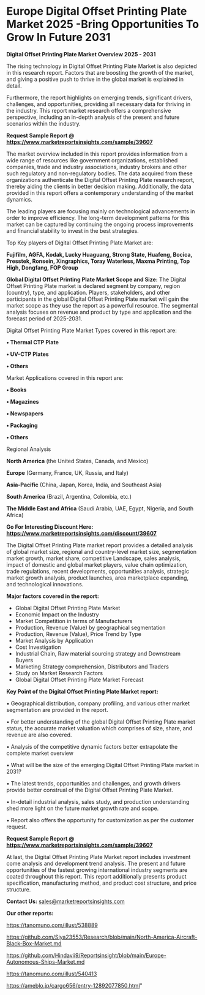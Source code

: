 # Europe Digital Offset Printing Plate Market 2025 -Bring Opportunities To Grow In Future 2031

<Strong> Digital Offset Printing Plate Market Overview 2025 - 2031</strong>

The rising technology in Digital Offset Printing Plate Market is also depicted in this research report. Factors that are boosting the growth of the market, and giving a positive push to thrive in the global market is explained in detail.

Furthermore, the report highlights on emerging trends, significant drivers, challenges, and opportunities, providing all necessary data for thriving in the industry. This report market research offers a comprehensive perspective, including an in-depth analysis of the present and future scenarios within the industry.

<strong>Request Sample Report @ <a href=https://www.marketreportsinsights.com/sample/39607>https://www.marketreportsinsights.com/sample/39607</a></strong>

The market overview included in this report provides information from a wide range of resources like government organizations, established companies, trade and industry associations, industry brokers and other such regulatory and non-regulatory bodies. The data acquired from these organizations authenticate the Digital Offset Printing Plate research report, thereby aiding the clients in better decision making. Additionally, the data provided in this report offers a contemporary understanding of the market dynamics.

The leading players are focusing mainly on technological advancements in order to improve efficiency. The long-term development patterns for this market can be captured by continuing the ongoing process improvements and financial stability to invest in the best strategies.

Top Key players of Digital Offset Printing Plate Market are:

<strong>Fujifilm, AGFA, Kodak, Lucky Huaguang, Strong State, Huafeng, Bocica, Presstek, Ronsein, Xingraphics, Toray Waterless, Maxma Printing, Top High, Dongfang, FOP Group</strong>

<strong><b>Global Digital Offset Printing Plate Market Scope and Size:</b></strong>
The Digital Offset Printing Plate market is declared segment by company, region (country), type, and application. Players, stakeholders, and other participants in the global Digital Offset Printing Plate market will gain the market scope as they use the report as a powerful resource. The segmental analysis focuses on revenue and product by type and application and the forecast period of 2025-2031.

Digital Offset Printing Plate Market Types covered in this report are:

<strong>•  Thermal CTP Plate

•  UV-CTP Plates

•  Others</strong>

Market Applications covered in this report are:

<strong>•  Books

•  Magazines

•  Newspapers

•  Packaging

•  Others</strong> 

Regional Analysis

<strong>North America</strong> (the United States, Canada, and Mexico)

<strong>Europe</strong> (Germany, France, UK, Russia, and Italy)

<strong>Asia-Pacific</strong> (China, Japan, Korea, India, and Southeast Asia)

<strong>South America</strong> (Brazil, Argentina, Colombia, etc.)

<strong>The Middle East and Africa</strong> (Saudi Arabia, UAE, Egypt, Nigeria, and South Africa)

<strong>Go For Interesting Discount Here: <a href=https://www.marketreportsinsights.com/discount/39607>https://www.marketreportsinsights.com/discount/39607</a></strong>

The Digital Offset Printing Plate market report provides a detailed analysis of global market size, regional and country-level market size, segmentation market growth, market share, competitive Landscape, sales analysis, impact of domestic and global market players, value chain optimization, trade regulations, recent developments, opportunities analysis, strategic market growth analysis, product launches, area marketplace expanding, and technological innovations.

<strong><b>Major factors covered in the report:</b></strong>
<ul>
  <li>Global Digital Offset Printing Plate Market </li>
  <li>Economic Impact on the Industry</li>
  <li>Market Competition in terms of Manufacturers</li>
  <li>Production, Revenue (Value) by geographical segmentation</li>
  <li>Production, Revenue (Value), Price Trend by Type</li>
  <li>Market Analysis by Application</li>
  <li>Cost Investigation</li>
  <li>Industrial Chain, Raw material sourcing strategy and Downstream Buyers</li>
  <li>Marketing Strategy comprehension, Distributors and Traders</li>
  <li>Study on Market Research Factors</li>
  <li>Global Digital Offset Printing Plate Market Forecast</li>
</ul>

<strong><b>Key Point of the Digital Offset Printing Plate Market report:</b></strong>

• Geographical distribution, company profiling, and various other market segmentation are provided in the report.

• For better understanding of the global Digital Offset Printing Plate market status, the accurate market valuation which comprises of size, share, and revenue are also covered.

• Analysis of the competitive dynamic factors better extrapolate the complete market overview

• What will be the size of the emerging Digital Offset Printing Plate market in 2031?

• The latest trends, opportunities and challenges, and growth drivers provide better construal of the Digital Offset Printing Plate Market.

• In-detail industrial analysis, sales study, and production understanding shed more light on the future market growth rate and scope.

• Report also offers the opportunity for customization as per the customer request.

<strong>Request Sample Report @ <a href=https://www.marketreportsinsights.com/sample/39607>https://www.marketreportsinsights.com/sample/39607</a></strong>

At last, the Digital Offset Printing Plate Market report includes investment come analysis and development trend analysis. The present and future opportunities of the fastest growing international industry segments are coated throughout this report. This report additionally presents product specification, manufacturing method, and product cost structure, and price structure.

<strong>Contact Us:</strong>
sales@marketreportsinsights.com

<strong>Our other reports:</strong>

<a href=https://tanomuno.com/illust/538889>https://tanomuno.com/illust/538889</a>

<a href=https://github.com/Siya23553/Research/blob/main/North-America-Aircraft-Black-Box-Market.md>https://github.com/Siya23553/Research/blob/main/North-America-Aircraft-Black-Box-Market.md</a>

<a href=https://github.com/Hindavii9/Reportsinsight/blob/main/Europe-Autonomous-Ships-Market.md>https://github.com/Hindavii9/Reportsinsight/blob/main/Europe-Autonomous-Ships-Market.md</a>

<a href=https://tanomuno.com/illust/540413>https://tanomuno.com/illust/540413</a>

<a href=https://ameblo.jp/cargo656/entry-12892077850.html>https://ameblo.jp/cargo656/entry-12892077850.html</a>"
